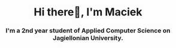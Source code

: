 <h1 align="center">Hi there👋, I'm Maciek</h1>
<h3 align="center">I'm a 2nd year student of Applied Computer Science on Jagiellonian University.</h3>

